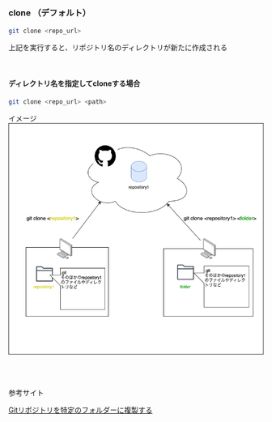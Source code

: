 ### clone （デフォルト）

```bash
git clone <repo_url>
```

上記を実行すると、リポジトリ名のディレクトリが新たに作成される

<br>

#### ディレクトリ名を指定してcloneする場合

```bash
git clone <repo_url> <path>
```

イメージ
<img src="./img/git-clone1.png" />

<br>
<br>

参考サイト

[Gitリポジトリを特定のフォルダーに複製する](https://www.techiedelight.com/ja/clone-a-git-repository-into-specific-folder/)